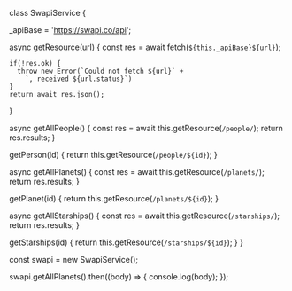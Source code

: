 
class SwapiService {

  _apiBase = 'https://swapi.co/api';

  async getResource(url) {
    const res = await fetch(`${this._apiBase}${url}`);

    if(!res.ok) {
      throw new Error(`Could not fetch ${url}` +
        `, received ${url.status}`)
    }
    return await res.json();
  }

  async getAllPeople() {
    const res = await this.getResource(`/people/`);
    return res.results;
  }

  getPerson(id) {
    return this.getResource(`/people/${id}`);
  }

  async getAllPlanets() {
    const res = await this.getResource(`/planets/`);
    return res.results;
  }

  getPlanet(id) {
    return this.getResource(`/planets/${id}`);
  }

  async getAllStarships() {
    const res = await this.getResource(`/starships/`);
    return res.results;
  }

  getStarships(id) {
    return this.getResource(`/starships/${id}`);
  }
}


const swapi = new SwapiService();

swapi.getAllPlanets().then((body) => {
  console.log(body);
});